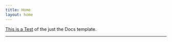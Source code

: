 ```yaml
---
title: Home
layout: home
---
```


[This is a Test] of the just the Docs template.

----

[This is a Test]: https://google.com

